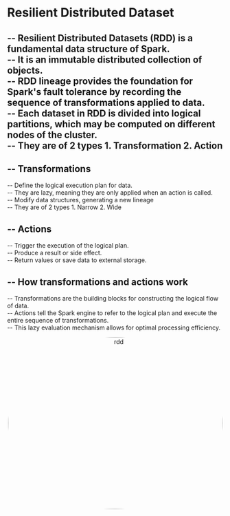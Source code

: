 # Resilient Distributed Dataset

-- Resilient Distributed Datasets (RDD) is a fundamental data structure of Spark.<br>
-- It is an immutable distributed collection of objects. <br>
-- RDD lineage provides the foundation for Spark's fault tolerance by recording the sequence of transformations applied to data. <br>
-- Each dataset in RDD is divided into logical partitions, which may be computed on different nodes of the cluster. <br>
-- They are of 2 types  1. Transformation      2. Action
--

--
Transformations 
--
 -- Define the logical execution plan for data. <br>
 -- They are lazy, meaning they are only applied when an action is called. <br>
 -- Modify data structures, generating a new lineage <br>
 -- They are of 2 types  1. Narrow      2. Wide

--
Actions 
--
 -- Trigger the execution of the logical plan. <br>
 -- Produce a result or side effect. <br>
 -- Return values or save data to external storage. <br>

--
How transformations and actions work
--
 -- Transformations are the building blocks for constructing the logical flow of data. <br> 
 -- Actions tell the Spark engine to refer to the logical plan and execute the entire sequence of transformations. <br> 
 -- This lazy evaluation mechanism allows for optimal processing efficiency. <br> 

<div align="center">
<img align="center" alt="rdd" src="https://miro.medium.com/v2/resize:fit:720/format:webp/1*xGrIK4GU1PRZ49AMPTc-0w.png" width="500" height="400" style="border-radius:50%">
</div>

